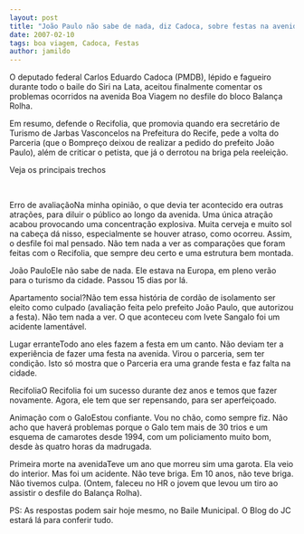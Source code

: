 ```yaml
---
layout: post
title: "João Paulo não sabe de nada, diz Cadoca, sobre festas na avenida Boa Viagem"
date: 2007-02-10
tags: boa viagem, Cadoca, Festas
author: jamildo
---
```

O deputado federal Carlos Eduardo Cadoca (PMDB), l&eacute;pido e fagueiro durante todo o baile do Siri na Lata, aceitou finalmente comentar os problemas ocorridos na avenida Boa Viagem no desfile do bloco Balan&ccedil;a Rolha.

Em resumo, defende o Recifolia, que promovia quando era secret&aacute;rio de Turismo de Jarbas Vasconcelos na Prefeitura do Recife, pede a volta do Parceria (que o Bompre&ccedil;o deixou de realizar a pedido do prefeito Jo&atilde;o Paulo), al&eacute;m de criticar o petista, que j&aacute; o derrotou na briga pela reelei&ccedil;&atilde;o.

Veja os principais trechos

&nbsp;

Erro de avalia&ccedil;&atilde;oNa minha opini&atilde;o, o que devia ter acontecido era outras atra&ccedil;&otilde;es, para diluir o p&uacute;blico ao longo da avenida. Uma &uacute;nica atra&ccedil;&atilde;o acabou provocando uma concentra&ccedil;&atilde;o explosiva. Muita cerveja e muito sol na cabe&ccedil;a d&aacute; nisso, especialmente se houver atraso, como ocorreu. Assim, o desfile foi mal pensado. N&atilde;o tem nada a ver as compara&ccedil;&otilde;es que foram feitas com o Recifolia, que sempre deu certo e uma estrutura bem montada.

Jo&atilde;o PauloEle n&atilde;o sabe de nada. Ele estava na Europa, em pleno ver&atilde;o para o turismo da cidade. Passou 15 dias por l&aacute;.

Apartamento social?N&atilde;o tem essa hist&oacute;ria de cord&atilde;o de isolamento ser eleito como culpado (avalia&ccedil;&atilde;o feita pelo prefeito Jo&atilde;o Paulo, que autorizou a festa). N&atilde;o tem nada a ver. O que aconteceu com Ivete Sangalo foi um acidente lament&aacute;vel.

Lugar erranteTodo ano eles fazem a festa em um canto. N&atilde;o deviam ter a experi&ecirc;ncia de fazer uma festa na avenida. Virou o parceria, sem ter condi&ccedil;&atilde;o. Isto s&oacute; mostra que o Parceria era uma grande festa e faz falta na cidade.

RecifoliaO Recifolia foi um sucesso durante dez anos e temos que fazer novamente. Agora, ele tem que ser repensando, para ser aperfei&ccedil;oado.

Anima&ccedil;&atilde;o com o GaloEstou confiante. Vou no ch&atilde;o, como sempre fiz. N&atilde;o acho que haver&aacute; problemas porque o Galo tem mais de 30 trios e um esquema de camarotes desde 1994, com um policiamento muito bom, desde &agrave;s quatro horas da madrugada.

Primeira morte na avenidaTeve um ano que morreu sim uma garota. Ela veio do interior. Mas foi um acidente. N&atilde;o teve briga. Em 10 anos, n&atilde;o teve briga. N&atilde;o tivemos culpa. (Ontem, faleceu no HR o jovem que levou um tiro ao assistir o desfile do Balan&ccedil;a Rolha).

PS: As respostas podem sair hoje mesmo, no Baile Municipal. O Blog do JC estar&aacute; l&aacute; para conferir tudo.